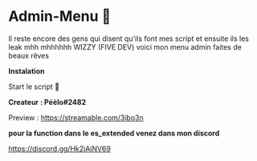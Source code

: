 # Admin-Menu :snail:
Il reste encore des gens qui disent qu'ils font mes script et ensuite ils les leak mhh mhhhhhh WIZZY (FIVE DEV) voici mon menu admin  faites de beaux rêves


**Instalation**


Start le script :zany_face:

**Createur : Péèlo#2482**

Preview : https://streamable.com/3ibo3n

**pour la function dans le es_extended venez dans mon discord**

https://discord.gg/Hk2jAjNV69
